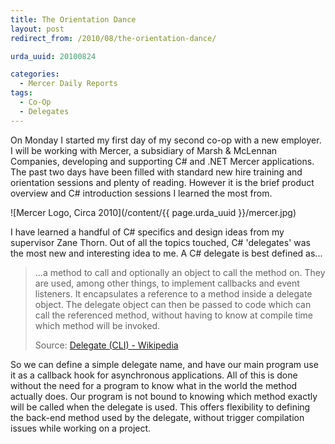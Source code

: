 ```yaml
---
title: The Orientation Dance
layout: post
redirect_from: /2010/08/the-orientation-dance/

urda_uuid: 20100824

categories:
  - Mercer Daily Reports
tags:
  - Co-Op
  - Delegates
---
```


On Monday I started my first day
of my second co-op with a new employer. I will be working with Mercer, a
subsidiary of Marsh & McLennan Companies, developing and supporting C# and .NET
Mercer applications. The past two days have been filled with standard new hire
training and orientation sessions and plenty of reading. However it is the brief
product overview and C# introduction sessions I learned the most from.

![Mercer Logo, Circa 2010](/content/{{ page.urda_uuid }}/mercer.jpg)

I have learned a handful of C# specifics and design ideas from my supervisor
Zane Thorn. Out of all the topics touched, C# 'delegates' was the most new and
interesting idea to me. A C# delegate is best defined as...

> ...a method to call and optionally an object to call the method on.
> They are used, among other things, to implement callbacks and event listeners.
> It encapsulates a reference to a method inside a delegate object. The delegate
> object can then be passed to code which can call the referenced method,
> without having to know at compile time which method will be invoked.
>
> Source: [Delegate (CLI) - Wikipedia][1]

So we can define a simple delegate name, and have our main program use it as a
callback hook for asynchronous applications. All of this is done without the
need for a program to know what in the world the method actually does. Our
program is not bound to knowing which method exactly will be called when the
delegate is used. This offers flexibility to defining the back-end method used
by the delegate, without trigger compilation issues while working on a project.

[1]: https://en.wikipedia.org/w/index.php?title=Delegate_%28.NET%29&oldid=380252993
